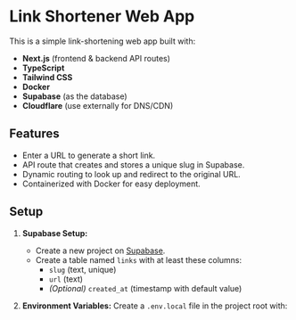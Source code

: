 # Link Shortener Web App

This is a simple link-shortening web app built with:

- **Next.js** (frontend & backend API routes)
- **TypeScript**
- **Tailwind CSS**
- **Docker**
- **Supabase** (as the database)
- **Cloudflare** (use externally for DNS/CDN)

## Features

- Enter a URL to generate a short link.
- API route that creates and stores a unique slug in Supabase.
- Dynamic routing to look up and redirect to the original URL.
- Containerized with Docker for easy deployment.

## Setup

1. **Supabase Setup:**
   - Create a new project on [Supabase](https://supabase.com/).
   - Create a table named `links` with at least these columns:
     - `slug` (text, unique)
     - `url` (text)
     - *(Optional)* `created_at` (timestamp with default value)

2. **Environment Variables:**
   Create a `.env.local` file in the project root with:
